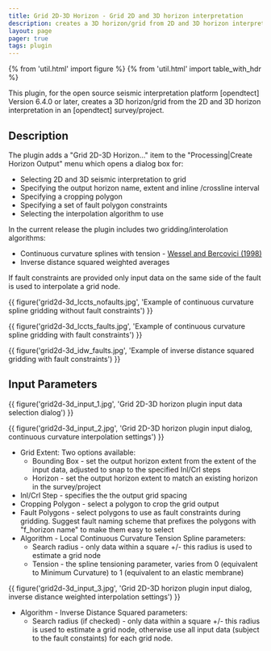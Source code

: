 ```yaml
---
title: Grid 2D-3D Horizon - Grid 2D and 3D horizon interpretation
description: creates a 3D horizon/grid from 2D and 3D horizon interpretation
layout: page
pager: true
tags: plugin
---
```


{% from 'util.html' import figure %}
{% from 'util.html' import table_with_hdr %}

This plugin, for the open source seismic interpretation platform [opendtect] Version 6.4.0 or later, creates a 3D horizon/grid from the 2D and 3D horizon interpretation in an [opendtect] survey/project. 

## Description

The plugin adds a "Grid 2D-3D Horizon..." item to the "Processing|Create Horizon Output" menu which opens a dialog box for:

-  Selecting 2D and 3D seismic interpretation to grid
-  Specifying the output horizon name, extent and inline /crossline interval
-  Specifying a cropping polygon 
-  Specifying a set of fault polygon constraints
-  Selecting the interpolation algorithm to use

In the current release the plugin includes two gridding/interolation algorithms:

-  Continuous curvature splines with tension - [Wessel and Bercovici (1998)](https://doi.org/10.1023/A:1021713421882 "Interpolation with Splines in Tension: A Green's Function Approach. Paul Wessel and David Bercovici Mathematical Geology 1998 30:1, 77-93")
-  Inverse distance squared weighted averages

If fault constraints are provided only input data on the same side of the fault is used to interpolate a grid node.

{{ figure('grid2d-3d_lccts_nofaults.jpg', 'Example of continuous curvature spline gridding without fault constraints') }}

{{ figure('grid2d-3d_lccts_faults.jpg', 'Example of continuous curvature spline gridding with fault constraints') }}

{{ figure('grid2d-3d_idw_faults.jpg', 'Example of inverse distance squared gridding with fault constraints') }}

## Input Parameters

{{ figure('grid2d-3d_input_1.jpg', 'Grid 2D-3D horizon plugin input data selection dialog') }}

{{ figure('grid2d-3d_input_2.jpg', 'Grid 2D-3D horizon plugin input dialog, continuous curvature interpolation settings') }}

-  Grid Extent: Two options available:
    -  Bounding Box - set the output horizon extent from the extent of the input data, adjusted to snap to the specified Inl/Crl steps
    -  Horizon - set the output horizon extent to match an existing horizon in the survey/project
-  Inl/Crl Step - specifies the the output grid spacing 
-  Cropping Polygon - select a polygon to crop the grid output
-  Fault Polygons - select  polygons to use as fault constraints during gridding. Suggest fault naming scheme that prefixes the polygons with "f_horizon name" to make them easy to select
-  Algorithm - Local Continuous Curvature Tension Spline parameters:
    -  Search radius - only data within a square +/- this radius  is used to estimate a grid node
    -  Tension - the spline tensioning parameter, varies from 0 (equivalent to Minimum Curvature) to 1 (equivalent to an elastic membrane) 

{{ figure('grid2d-3d_input_3.jpg', 'Grid 2D-3D horizon plugin input dialog, inverse distance weighted interpolation settings') }}

-  Algorithm - Inverse Distance Squared parameters:
    -  Search radius (if checked) - only data within a square +/- this radius  is used to estimate a grid node, otherwise use all input data (subject to the fault constaints) for each grid node.

